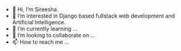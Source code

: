 - 👋 Hi, I’m Sireesha.
- 👀 I’m interested in Django based fullstack web development and Artificial Intelligence.
- 🌱 I’m currently learning ...
- 💞️ I’m looking to collaborate on ...
- 📫 How to reach me ...

<!---
sireesha303/sireesha303 is a ✨ special ✨ repository because its `README.md` (this file) appears on your GitHub profile.
You can click the Preview link to take a look at your changes.
--->
